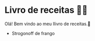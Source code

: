 # Livro de receitas :man_cook:

Olá! Bem vindo ao meu llivro de receitas.:wave:

- Strogonoff de frango

